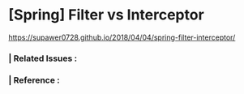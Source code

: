 # [Spring] Filter vs Interceptor  

https://supawer0728.github.io/2018/04/04/spring-filter-interceptor/

### | Related Issues :

 

### | Reference :

